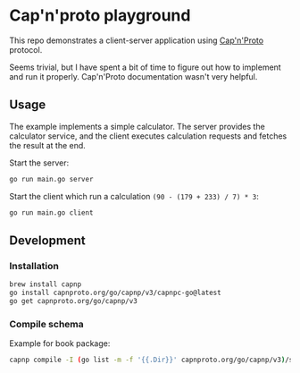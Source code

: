 # Cap'n'proto playground

This repo demonstrates a client-server application using [Cap'n'Proto](https://capnproto.org/) protocol.

Seems trivial, but I have spent a bit of time to figure out how to implement and run it properly. Cap'n'Proto documentation wasn't very helpful.

## Usage

The example implements a simple calculator. The server provides the calculator service, and the client executes calculation requests and fetches the result at the end. 

Start the server:

```bash
go run main.go server
```

Start the client which run a calculation `(90 - (179 + 233) / 7) * 3`:

```bash
go run main.go client
```

## Development

### Installation

```bash
brew install capnp
go install capnproto.org/go/capnp/v3/capnpc-go@latest
go get capnproto.org/go/capnp/v3
```

### Compile schema

Example for book package:

```bash
capnp compile -I (go list -m -f '{{.Dir}}' capnproto.org/go/capnp/v3)/std -ogo src/book/book.capnp
```
